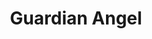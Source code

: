---
pid: pt408
title: Guardian Angel
location_transcription: Penn Treaty Park
coordinates: "[-75.128463293649, 39.965970814663]"
zipcode: '19111'
gen_neighborhood: Northeast Philadelphia
neighborhood: Lawndale,Castor Gardens
outside_phl: 
age: '46'
age_range: 40-49
instagram: 
image_file_name: pt_408.jpg
proposal_transcription: Or like contemporary military soldiers standing guard of the
  park, the animals + the community
topic: Armed Forces,Neighborhoods
topic_summary: 0, 0, 0
type: Sculpture Statue
keywords_other: guardian angel, protection
credit: Eddie Rodriguez
image_labels: 
twitter: 
facebook: 
permalink: "/monuments/pt408/"
layout: item-page
---